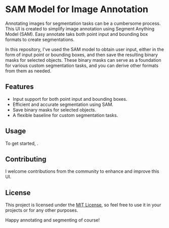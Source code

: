 # SAM Model for Image Annotation

Annotating images for segmentation tasks can be a cumbersome process. This UI is created to simplify image annotation using Segment Anything Model (SAM). Easy annotate taks both point input and bounding box formats to create segmentations.

In this repository, I've used the SAM model to obtain user input, either in the form of input point or bounding boxes, and then save the resulting binary masks for selected objects. These binary masks can serve as a foundation for various custom segmentation tasks, and you can derive other formats from them as needed.

## Features

- Input support for both point input and bounding boxes.
- Efficient and accurate segmentation using SAM.
- Save binary masks for selected objects.
- A flexible baseline for custom segmentation tasks.

## Usage

To get started, .

## Contributing

I welcome contributions from the community to enhance and improve this UI.

## License

This project is licensed under the [MIT License](/LICENSE), so feel free to use it in your projects or for any other purposes.

Happy annotating and segmenting of course!

